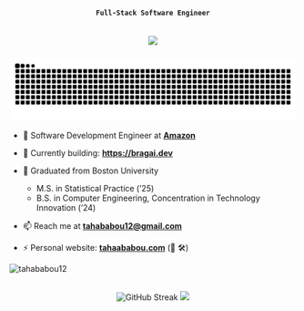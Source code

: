 <div align="center">

 **`Full-Stack Software Engineer`**

</div>

<h2 align="center">
    <img src="https://readme-typing-svg.herokuapp.com/?font=Aptos&color=0AB952&size=35&center=true&vCenter=true&width=500&height=70&duration=5500&lines=Hi!+I'm+Taha+Ababou.;Nice+to+meet+you+👋" />
</h2>

<div align="center">
  <img alt="snake eating my contributions" src="https://raw.githubusercontent.com/tahababou12/tahababou12/output/github-contribution-grid-snake-dark.svg" />
</div>

- 💼 Software Development Engineer at **[Amazon](https://github.com/amzn)**
- 🌱 Currently building: **https://bragai.dev**

- 🔭 Graduated from Boston University
  - M.S. in Statistical Practice (’25)  
  - B.S. in Computer Engineering, Concentration in Technology Innovation (’24)  
- 📫 Reach me at **tahababou12@gmail.com**  
- ⚡ Personal website: **[tahaababou.com](https://tahaababou.com)** (🚧 🛠️)

<p align="left"> <img src="https://komarev.com/ghpvc/?username=tahababou12&label=Profile%20views&color=0e75b6&style=flat" alt="tahababou12" /> </p>

<br>

<!-- <p><img align="left" src="https://github-readme-stats.vercel.app/api/top-langs?username=tahababou12&show_icons=true&locale=en&layout=compact" alt="tahababou12" /></p> -->

<!-- <p>&nbsp;<img align="center" src="https://github-readme-stats.vercel.app/api?username=tahababou12&show_icons=true&locale=en" alt="tahababou12" /></p> -->

<div align="center">
    <img height="160" src="https://github-readme-streak-stats.herokuapp.com?user=tahababou12&theme=tokyonight" alt="GitHub Streak" />
    <img height="160" src="https://github-readme-stats-zeta-virid.vercel.app/api?username=tahababou12&show_icons=true&theme=tokyonight">
</div>
